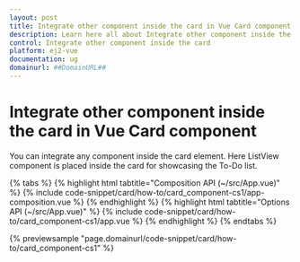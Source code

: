 ```yaml
---
layout: post
title: Integrate other component inside the card in Vue Card component | Syncfusion
description: Learn here all about Integrate other component inside the card in Syncfusion Vue Card component of Syncfusion Essential JS 2 and more.
control: Integrate other component inside the card 
platform: ej2-vue
documentation: ug
domainurl: ##DomainURL##
---
```


# Integrate other component inside the card in Vue Card component

You can integrate any component inside the card element. Here ListView component is placed inside the card for showcasing the To-Do list.

{% tabs %}
{% highlight html tabtitle="Composition API (~/src/App.vue)" %}
{% include code-snippet/card/how-to/card_component-cs1/app-composition.vue %}
{% endhighlight %}
{% highlight html tabtitle="Options API (~/src/App.vue)" %}
{% include code-snippet/card/how-to/card_component-cs1/app.vue %}
{% endhighlight %}
{% endtabs %}
        
{% previewsample "page.domainurl/code-snippet/card/how-to/card_component-cs1" %}
